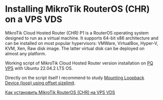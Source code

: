 # Installing MikroTik RouterOS (CHR) on a VPS VDS

MikroTik Cloud Hosted Router (CHR) P1 is a RouterOS operating system designed to run as a virtual machine. It supports 64-bit x86 architecture and can be installed on most popular hypervisors: VMWare, VirtualBox, Hyper-V, KVM, Xen, Raw disk image. The latter virtual disk can be deployed on almost any platform.

Working script of MikroTik Cloud Hosted Router version installation on [PQ VPS](https://dieg.info/en/review/review-pq-perfect-quality-hosting/) with Ubuntu 22.04.2 LTS OS.

Directly on the script itself I recommend to study [Mounting Loopback Device (loop) using offset sizelimit](https://wiki.dieg.info/mount#montirovanie_loopback_device_loop_s_ispolzovanie_offset_sizelimit).

[Как установить MikroTik RouterOS (CHR) на VPS VDS](https://wiki.dieg.info/mikrotik_cloud_hosted_router)
